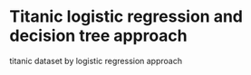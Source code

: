 # Titanic logistic regression and decision tree approach
 titanic dataset by logistic regression approach
